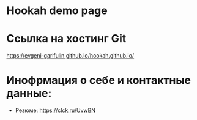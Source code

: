 # Hookah demo page

Ссылка на хостинг Git
========================
https://evgeni-garifulin.github.io/hookah.github.io/

Инофрмация о себе и контактные данные:
========================
* Резюме: https://clck.ru/UvwBN
